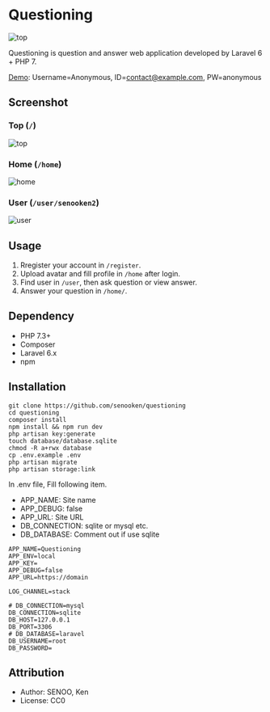 # Questioning
![top](image/master/top.png)

Questioning is question and answer web application developed by Laravel 6 + PHP 7.

[Demo](https://questioning.cf): Username=Anonymous, ID=contact@example.com, PW=anonymous

## Screenshot
### Top (`/`)
![top](image/master/top.png)
### Home (`/home`)
![home](image/master/home.png)

### User (`/user/senooken2`)
![user](image/master/user.png)

## Usage
1. Rregister your account in `/register`.
2. Upload avatar and fill profile in `/home` after login.
2. Find user in `/user`, then ask question or view answer.
3. Answer your question in `/home/`.

## Dependency
- PHP 7.3+
- Composer
- Laravel 6.x
- npm

## Installation
```
git clone https://github.com/senooken/questioning
cd questioning
composer install
npm install && npm run dev
php artisan key:generate
touch database/database.sqlite
chmod -R a+rwx database
cp .env.example .env
php artisan migrate
php artisan storage:link
```

In .env file, Fill following item.

- APP_NAME: Site name
- APP_DEBUG: false
- APP_URL: Site URL
- DB_CONNECTION: sqlite or mysql etc.
- DB_DATABASE: Comment out if use sqlite

```
APP_NAME=Questioning
APP_ENV=local
APP_KEY=
APP_DEBUG=false
APP_URL=https://domain

LOG_CHANNEL=stack

# DB_CONNECTION=mysql
DB_CONNECTION=sqlite
DB_HOST=127.0.0.1
DB_PORT=3306
# DB_DATABASE=laravel
DB_USERNAME=root
DB_PASSWORD=
```

## Attribution
- Author: SENOO, Ken
- License: CC0
